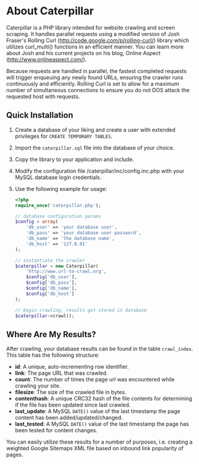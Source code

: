 # About Caterpillar #

Caterpillar is a PHP library intended for website crawling and screen scraping.  It handles parallel requests using a modified version of Josh Fraser's Rolling Curl (http://code.google.com/p/rolling-curl/) library which utilizes curl_multi() functions in an efficient manner.  You can learn more about Josh and his current projects on his blog, Online Aspect (http://www.onlineaspect.com/).

Because requests are handled in parallel, the fastest completed requests will trigger enqueuing any newly found URLs, ensuring the crawler runs continuously and efficiently.  Rolling Curl is set to allow for a maximum number of simultaneous connections to ensure you do not DOS attack the requested host with requests.

## Quick Installation ##

1. Create a database of your liking and create a user with extended privileges for `CREATE TEMPORARY TABLES`.
2. Import the `caterpillar.sql` file into the database of your choice.
3. Copy the library to your application and include.
4. Modify the configuration file /caterpillar/inc/config.inc.php with your MySQL database login credentials.
5. Use the following example for usage:

    ```php
    <?php
	require_once('caterpillar.php');
    
    // database configuration params
    $config = array(
        'db_user' => 'your database user',
        'db_pass' => 'your database user password',
        'db_name' => 'the database name',
        'db_host' => '127.0.01'
    );

    // instantiate the crawler
	$caterpillar = new Caterpillar(
	    'http://www.url-to-crawl.org', 
	    $config['db_user'], 
	    $config['db_pass'], 
	    $config['db_name'], 
	    $config['db_host']
	);
	
    // begin crawling, results get stored in database
	$caterpillar->crawl();
    ```
    
## Where Are My Results? ##

After crawling, your database results can be found in the table `crawl_index`. This table has the following structure:

* **id**: A unique, auto-incrementing row identifier.
* **link**: The page URL that was crawled.
* **count**: The number of times the page url was encountered while crawling your site.
* **filesize**: The size of the crawled file in bytes.
* **contenthash**: A unique CRC32 hash of the file contents for determining if the file has been updated since last crawled.
* **last_update**: A MySQL `DATE()` value of the last timestamp the page content has been added/updated/changed.
* **last_tested**: A MySQL `DATE()` value of the last timestamp the page has been tested for content changes.

You can easily utilize these results for a number of purposes, i.e. creating a weighted Google Sitemaps XML file based on inbound link popularity of pages.
